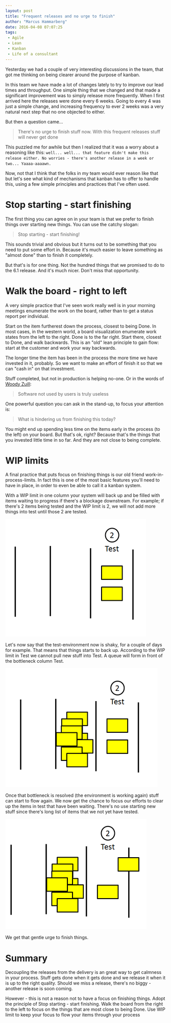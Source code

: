 ```yaml
---
layout: post
title: "Frequent releases and no urge to finish"
author: "Marcus Hammarberg"
date: 2016-04-08 07:07:25
tags:
 - Agile
 - Lean
 - Kanban
 - Life of a consultant
---
```


Yesterday we had a couple of very interesting discussions in the team, that got me thinking on being clearer around the purpose of kanban.

In this team we have made a lot of changes lately to try to improve our lead times and throughput. One simple thing that we changed and that made a significant improvement was to simply release more frequently. When I first arrived here the releases were done every 6 weeks. Going to every 4 was just a simple change, and increasing frequency to ever 2 weeks was a very natural next step that no one objected to either. 

But then a question came...

<a name='more'></a>

<blockquote>There's no urge to finish stuff now. With this frequent releases stuff will never get done</blockquote>

This puzzled me for awhile but then I realized that it was a worry about a reasoning like this: `well... well... that feature didn't make this release either. No worries - there's another release in a week or two... Yaaaa-aaaawn.`

Now, not that I think that the folks in my team would ever reason like that but let's see what kind of mechanisms that kanban has to offer to handle this, using a few simple principles and practices that I've often used. 

# Stop starting - start finishing
The first thing you can agree on in your team is that we prefer to finish things over starting new things. You can use the catchy slogan:

<blockquote>Stop starting - start finishing!</blockquote>

This sounds trivial and obvious but it turns out to be something that you need to put some effort in. Because it's much easier to leave something as "almost done" than to finish it completely. 

But that's is for one thing. Not the hundred things that we promised to do to the 6.1 release. And it's much nicer. Don't miss that opportunity.

# Walk the board - right to left
A very simple practice that I've seen work really well is in your morning meetings enumerate the work on the board, rather than to get a status report per individual. 

Start on the item furtherest down the process, closest to being Done. In most cases, in the western world, a board visualization enumerate work states from the left to the right. Done is to the far right. Start there, closest to Done, and walk backwards. This is an "old" lean principle to gain flow: start at the customer and work your way backwards.

The longer time the item has been in the process the more time we have invested in it, probably. So we want to make an effort of finish it so that we can "cash in" on that investment. 

Stuff completed, but not in production is helping no-one. Or in the words of [Woody Zuill](https://twitter.com/WoodyZuill):

<blockquote>Software not used by users is truly useless</blockquote>

One powerful question you can ask in the stand-up, to focus your attention is:

<blockquote>What is hindering us from finishing this today?</blockquote>

You might end up spending less time on the items early in the process (to the left) on your board. But that's ok, right? Because that's the things that you invested little time in so far. And they are not close to being complete.

# WIP limits
A final practice that puts focus on finishing things is our old friend work-in-process-limits. In fact this is one of the most basic features you'll need to have in place, in order to even be able to call it a kanban system. 

With a WIP limit in one column your system will back up and be filled with items waiting to progress if there's a blockage downstream. For example; if there's 2 items being tested and the WIP limit is 2, we will not add more things into test until those 2 are tested. 

![Board with WIP limit 2](/img/testwip2.PNG)

Let's now say that the test-environment now is shaky, for a couple of days for example. That means that things starts to back up. According to the WIP limit in Test we cannot pull new stuff into Test. A queue will form in front of the bottleneck column Test. 

![Items backing up](/img/backingup.png)

Once that bottleneck is resolved (the environment is working again) stuff can start to flow again. We now get the chance to focus our efforts to clear up the items in test that have been waiting. There's no use starting new stuff since there's long list of items that we not yet have tested. 

![Resolving the bottleneck](/img/resolving.png)

We get that gentle urge to finish things. 

# Summary
Decoupling the releases from the delivery is an great way to get calmness in your process. Stuff gets done when it gets done and we release it when it is up to the right quality. Should we miss a release, there's no biggy - another release is soon coming. 

However - this is not a reason not to have a focus on finishing things. Adopt the principle of Stop starting - start finishing. Walk the board from the right to the left to focus on the things that are most close to being Done. Use WIP limit to keep your focus to flow your items through your process 